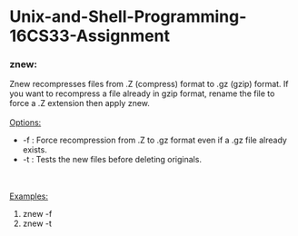 # Unix-and-Shell-Programming-16CS33-Assignment

<h3>znew:</h3>
Znew recompresses files from .Z (compress) format to .gz (gzip) format. If you want to recompress a file already in gzip format, rename the file to force a .Z extension then apply znew. 
<br><br>
<u>Options:</u>
<ul>
<li>-f  :  Force recompression from .Z to .gz format even if a .gz file already exists.</li>
<li>-t  :  Tests the new files before deleting originals. </li>
</ul>
<br><br>
<u>Examples:</u>
<ol>
<li>
znew -f
</li>
<li>
znew -t  
</li>
</ol>
